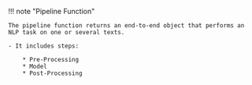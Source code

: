 !!! note "Pipeline Function"

    The pipeline function returns an end-to-end object that performs an NLP task on one or several texts.

    - It includes steps:

        * Pre-Processing
        * Model
        * Post-Processing
